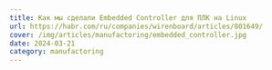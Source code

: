 ```yaml
---
title: Как мы сделали Embedded Controller для ПЛК на Linux
url: https://habr.com/ru/companies/wirenboard/articles/801649/
cover: /img/articles/manufactoring/embedded_controller.jpg
date: 2024-03-21
category: manufactoring
---
```

